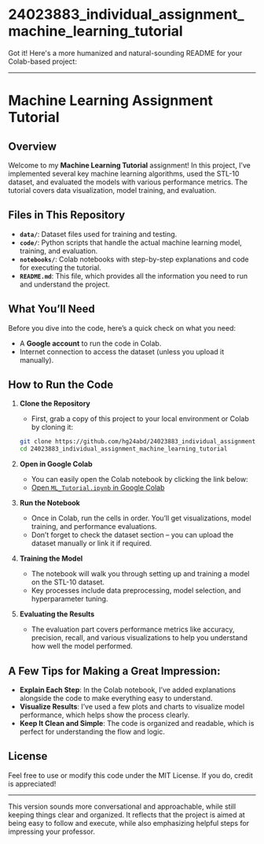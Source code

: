 # 24023883_individual_assignment_machine_learning_tutorial

Got it! Here's a more humanized and natural-sounding README for your Colab-based project:

---

# Machine Learning Assignment Tutorial

## Overview
Welcome to my **Machine Learning Tutorial** assignment! In this project, I’ve implemented several key machine learning algorithms, used the STL-10 dataset, and evaluated the models with various performance metrics. The tutorial covers data visualization, model training, and evaluation.

## Files in This Repository
- **`data/`**: Dataset files used for training and testing.
- **`code/`**: Python scripts that handle the actual machine learning model, training, and evaluation.
- **`notebooks/`**: Colab notebooks with step-by-step explanations and code for executing the tutorial.
- **`README.md`**: This file, which provides all the information you need to run and understand the project.

## What You’ll Need
Before you dive into the code, here’s a quick check on what you need:
- A **Google account** to run the code in Colab.
- Internet connection to access the dataset (unless you upload it manually).

## How to Run the Code

1. **Clone the Repository**
   - First, grab a copy of this project to your local environment or Colab by cloning it:
   ```bash
   git clone https://github.com/hg24abd/24023883_individual_assignment_machine_learning_tutorial.git
   cd 24023883_individual_assignment_machine_learning_tutorial
   ```

2. **Open in Google Colab**
   - You can easily open the Colab notebook by clicking the link below:
   - [Open `ML_Tutorial.ipynb` in Google Colab](https://colab.research.google.com/github/hg24abd/24023883_individual_assignment_machine_learning_tutorial/blob/main/notebooks/ML_Tutorial.ipynb)

3. **Run the Notebook**
   - Once in Colab, run the cells in order. You’ll get visualizations, model training, and performance evaluations.
   - Don’t forget to check the dataset section – you can upload the dataset manually or link it if required.

4. **Training the Model**
   - The notebook will walk you through setting up and training a model on the STL-10 dataset.
   - Key processes include data preprocessing, model selection, and hyperparameter tuning.

5. **Evaluating the Results**
   - The evaluation part covers performance metrics like accuracy, precision, recall, and various visualizations to help you understand how well the model performed.

## A Few Tips for Making a Great Impression:
- **Explain Each Step**: In the Colab notebook, I’ve added explanations alongside the code to make everything easy to understand.
- **Visualize Results**: I’ve used a few plots and charts to visualize model performance, which helps show the process clearly.
- **Keep It Clean and Simple**: The code is organized and readable, which is perfect for understanding the flow and logic.

## License
Feel free to use or modify this code under the MIT License. If you do, credit is appreciated!

---

This version sounds more conversational and approachable, while still keeping things clear and organized. It reflects that the project is aimed at being easy to follow and execute, while also emphasizing helpful steps for impressing your professor.
